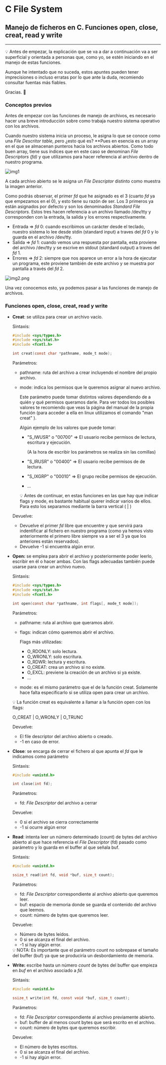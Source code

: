 # C File System

## Manejo de ficheros en C. Funciones open, close, creat, read y write

---

<aside>
💡 Antes de empezar, la explicación que se va a dar a continuación va a ser superficial y orientada a personas que, como yo, se estén iniciando en el manejo de estas funciones.

Aunque he intentado que no suceda, estos apuntes pueden tener imprecisiones o incluso erratas por lo que ante la duda, recomiendo consultar fuentas más fiables. 

Gracias. 🙂

</aside>

### Conceptos previos

Antes de empezar con las funciones de manejo de archivos, es necesario hacer una breve introducción sobre como trabaja nuestro sistema operativo con los archivos.

Cuando nuestro sistema inicia un proceso, le asigna lo que se conoce como una *File Descritor table, p*ero ¿esto qué es? **Pues en esencia es un array en el que se almacenan punteros hacia los archivos abiertos. Como todo buen array,  tiene sus índices que en este caso se denominan *File Descriptors (fd)* y que utilizamos para hacer referencia al archivo dentro de nuestro programa. 

![img1](img/img1.png)

A cada archivo abierto se le asigna un *File Descriptor* distinto como muestra la imagen anterior. 

Como podrás observar, el primer *fd* que he asignado es el 3 (cuarto *fd* ya que empezamos en el 0), y esto tiene su razón de ser. Los 3 primeros ya están asignados por defecto y son los denominados *Standard File Descriptors.* Estos tres hacen referencia a un archivo llamado /dev/tty y corresponden con la entrada, la salida y los errores respectivamente.

- Entrada ⇒ *fd* 0: cuando escribimos un carácter desde el teclado, nuestro sistema lo lee desde stdin (standard input) a traves del *fd* 0 y lo guarda en el archivo /dev/tty.
- Salida ⇒ *fd* 1: cuando vemos una respuesta por pantalla, esta proviene del archivo /dev/tty  y se escrive en stdout (standard output) a traves del *fd* 1.
- Errores ⇒ *fd* 2: siempre que nos aparece un error a la hora de ejecutar un programa, este proviene también de este archivo y se muestra por pantalla a través del *fd* 2.

![img2.png](img2.png)

Una vez conocemos esto, ya podemos pasar a las funciones de manejo de archivos.

### Funciones open, close, creat, read y write

- **Creat**: se utiliza para crear un archivo vacío.
    
    Sintaxis: 
    
    ```c
    #include <sys/types.h>
    #include <sys/stat.h>
    #include <fcntl.h>
    
    int creat(const char *pathname, mode_t mode);
    ```
    
    Parámetros: 
    
    - pathname: ruta del archivo a crear incluyendo el nombre del propio archivo.
    - mode: indica los permisos que le queremos asignar al nuevo archivo.
        
        Este parámetro puede tomar distintos valores dependiendo de a quién y qué permisos queramos darle. Para ver todos los posibles valores te recomiendo que veas la página del manual de la propia función (para acceder a ella en linux utilizamos el comando "man creat" ).
        
        Algún ejemplo de los valores que puede tomar: 
        
        - "S_IWUSR" o "00700" ⇒ El usuario recibe permisos de lectura, escritura y ejecución.
            
            (A la hora de escribir los parámetros se realiza sin las comillas)
            
        - "S_IRUSR" o "00400" ⇒ El usuario recibe permisos de de lectura.
        - "S_IXGRP" o "00010" ⇒ El grupo recibe permisos de ejecución.
        - ...
        
        <aside>
        💡 Antes de continuar, en estas funciones en las que hay que indicar flags y mode, es bastante habitual querer indicar varios de ellos. Para esto los separamos mediante la barra vertical ( | )
        
        </aside>
        
    
    Devuelve: 
    
    - Devuelve el primer *fd* libre que encuentre y que servirá para indentificar al fichero en nuestro programa (como ya hemos visto anteriormente el primero libre siempre va a ser el 3 ya que los anteriores están reservados).
    - Devuelve -1 si encuentra algún error.

- **Open:** se emplea para abrir el archivo y posteriormente poder leerlo, escribir en él o hacer ambas. Con las flags adecuadas también puede usarse para crear un archivo nuevo.
    
    Sintaxis: 
    
    ```c
    #include <sys/types.h>
    #include <sys/stat.h>
    #include <fcntl.h>
    
    int open(const char *pathname, int flags[, mode_t mode]);
    ```
    
    Parámetros:
    
    - pathname: ruta al archivo que queramos abrir.
    - flags: indican cómo queremos abrir el archivo.
        
        Flags más utilizadas: 
        
        - O_RDONLY: solo lectura.
        - O_WRONLY: solo escritura.
        - O_RDWR: lectura y escritura.
        - O_CREAT: crea un archivo si no existe.
        - O_EXCL: previene la creación de un archivo si ya existe.
        - ...
    - mode: es el mismo parámetro que el de la función creat. Solamente hace falta especificarlo si se utiliza open para crear un archivo.
    
    <aside>
    💡 La función creat es equivalente a llamar a la función open con los flags:
    
    O_CREAT | O_WRONLY | O_TRUNC
    
    </aside>
    
    Devuelve: 
    
    - El file descriptor del archivo abierto o creado.
    - -1 en caso de error.

- **Close**: se encarga de cerrar el fichero al que apunta el *fd* que le indicamos como parámetro
    
    Sintaxis:
    
    ```c
    #include <unistd.h>
    
    int close(int fd);
    ```
    
    Parámetros: 
    
    - fd: *File Descriptor* del archivo a cerrar
    
    Devuelve: 
    
    - 0 si el archivo se cierra correctamente
    - -1 si ocurre algún error
- **Read**:  intenta leer un número determinado (count) de bytes del archivo abierto al que hace referencia el *File Descriptor* (fd) pasado como parámetro y lo guarda en el buffer al que señala buf.
    
    Sintaxis:
    
    ```c
    #include <unistd.h>
    
    ssize_t read(int fd, void *buf, size_t count);
    ```
    
    Parámetros:
    
    - fd: *File Descriptor* correspondiente al archivo abierto que queremos leer.
    - buf: espacio de memoria donde se guarda el contenido del archivo que leemos.
    - count: número de bytes que queremos leer.
    
    Devuelve:
    
    - Número de bytes leídos.
    - 0 si se alcanza el final del archivo.
    - -1 si hay algún error.
    
    <aside>
    💡 NOTA: Es importante que el parámetro count no sobrepase el tamaño del buffer (buf) ya que se produciría un desbordamiento de memoria.
    
    </aside>
    

- **Write:** escribe hasta un número *count* de bytes del buffer que empieza en *buf* en el archivo asociado a *fd*.
    
    Sintaxis:
    
    ```c
    #include <unistd.h>
    
    ssize_t write(int fd, const void *buf, size_t count);
    ```
    
    Parámetros:
    
    - fd: *File Descriptor* correspondiente al archivo previamente abierto.
    - buf: buffer de al menos count bytes que será escrito en el archivo.
    - count: número de bytes que queremos escribir.
    
    Devuelve:
    
    - El número de bytes escritos.
    - 0  si se alcanza el final del archivo.
    - -1 si hay algún error.
